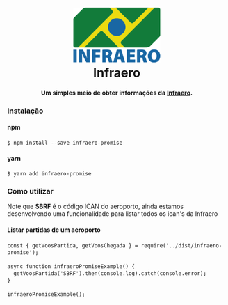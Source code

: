 <h1 align="center">
  <br />
  <a href="hhttp://www4.infraero.gov.br/"><img src="https://github.com/mtwzim/infraero/blob/main/content/infraero.png" alt="Infraero" width="200"></a>
  <br />
  Infraero
  <br />
</h1>

<h4 align="center">Um simples meio de obter informações da <a href="http://www.infraero.gov.br" target="_blank">Infraero</a>.</h4>

### Instalação

#### npm

```
$ npm install --save infraero-promise
```

#### yarn

```
$ yarn add infraero-promise
```

### Como utilizar

Note que **SBRF** é o código ICAN do aeroporto, ainda estamos desenvolvendo uma funcionalidade para listar todos os ican's da Infraero

#### Listar partidas de um aeroporto

```
const { getVoosPartida, getVoosChegada } = require('../dist/infraero-promise');

async function infraeroPromiseExample() {
  getVoosPartida('SBRF').then(console.log).catch(console.error);
}

infraeroPromiseExample();
```
